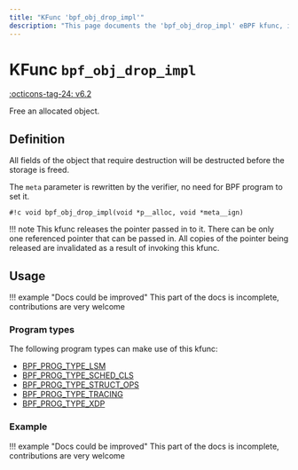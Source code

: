 ```yaml
---
title: "KFunc 'bpf_obj_drop_impl'"
description: "This page documents the 'bpf_obj_drop_impl' eBPF kfunc, including its definition, usage, program types that can use it, and examples."
---
```

# KFunc `bpf_obj_drop_impl`

<!-- [FEATURE_TAG](bpf_obj_drop_impl) -->
[:octicons-tag-24: v6.2](https://github.com/torvalds/linux/commit/ac9f06050a3580cf4076a57a470cd71f12a81171)
<!-- [/FEATURE_TAG] -->

Free an allocated object.

## Definition

All fields of the object that require destruction will be destructed before the storage is freed.

The `meta` parameter is rewritten by the verifier, no need for BPF
program to set it.

<!-- [KFUNC_DEF] -->
`#!c void bpf_obj_drop_impl(void *p__alloc, void *meta__ign)`

!!! note
	This kfunc releases the pointer passed in to it. There can be only one referenced pointer that can be passed in. 
	All copies of the pointer being released are invalidated as a result of invoking this kfunc.
<!-- [/KFUNC_DEF] -->

## Usage

!!! example "Docs could be improved"
    This part of the docs is incomplete, contributions are very welcome

### Program types

The following program types can make use of this kfunc:

<!-- [KFUNC_PROG_REF] -->
- [BPF_PROG_TYPE_LSM](../program-type/BPF_PROG_TYPE_LSM.md)
- [BPF_PROG_TYPE_SCHED_CLS](../program-type/BPF_PROG_TYPE_SCHED_CLS.md)
- [BPF_PROG_TYPE_STRUCT_OPS](../program-type/BPF_PROG_TYPE_STRUCT_OPS.md)
- [BPF_PROG_TYPE_TRACING](../program-type/BPF_PROG_TYPE_TRACING.md)
- [BPF_PROG_TYPE_XDP](../program-type/BPF_PROG_TYPE_XDP.md)
<!-- [/KFUNC_PROG_REF] -->

### Example

!!! example "Docs could be improved"
    This part of the docs is incomplete, contributions are very welcome

